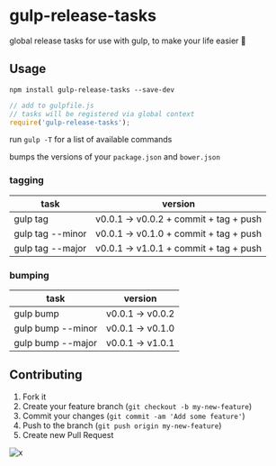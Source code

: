gulp-release-tasks
=========

global release tasks for use with gulp, to make your life easier :beer:

## Usage
`npm install gulp-release-tasks --save-dev`

```javascript
// add to gulpfile.js
// tasks will be registered via global context
require('gulp-release-tasks');
```

run `gulp -T` for a list of available commands

bumps the versions of your `package.json` and `bower.json`

### tagging
task             | version
-----------------|-------------------------------------
gulp tag         | v0.0.1 -> v0.0.2 + commit + tag + push
gulp tag --minor | v0.0.1 -> v0.1.0 + commit + tag + push
gulp tag --major | v0.0.1 -> v1.0.1 + commit + tag + push

### bumping
task             | version
--------------   |-----------------
gulp bump        | v0.0.1 -> v0.0.2
gulp bump --minor| v0.0.1 -> v0.1.0
gulp bump --major| v0.0.1 -> v1.0.1

## Contributing

1. Fork it
2. Create your feature branch (`git checkout -b my-new-feature`)
3. Commit your changes (`git commit -am 'Add some feature'`)
4. Push to the branch (`git push origin my-new-feature`)
5. Create new Pull Request

![x](http://i.imgur.com/ydTgw5e.gif)
